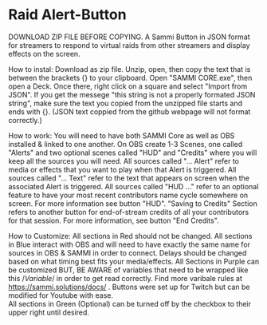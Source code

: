 # Raid Alert-Button
DOWNLOAD ZIP FILE BEFORE COPYING. A Sammi Button in JSON format for streamers to respond to virtual raids from other streamers and display effects on the screen.

How to instal: 
Download as zip file. Unzip, open, then copy the text that is between the brackets {} to your clipboard. Open "SAMMI CORE.exe", then open a Deck. Once there, right click on a square and select "Import from JSON". If you get the messege "this string is not a properly formated JSON string", make sure the text you copied from the unzipped file starts and ends with {}. (JSON text coppied from the github webpage will not format correctly.) 

How to work: 
You will need to have both SAMMI Core as well as OBS installed & linked to one another. On OBS create 1-3 Scenes, one called "Alerts" and two optional scenes called "HUD" and "Credits" where you will keep all the sources you will need. All sources called "... Alert" refer to media or effects that you want to play when that Alert is triggered. All sources called "... Text" refer to the text that appears on screen when the associated Alert is triggered. All sources called "HUD ..." refer to an optional feature to have your most recent contributors name cycle somewhere on screen. For more information see button "HUD". "Saving to Credits" Section refers to another button for end-of-stream credits of all your contributors for that session. For more information, see button "End Credits". 

How to Customize:
All sections in Red should not be changed.
All sections in Blue interact with OBS and will need to have exactly the same name for sources in OBS & SAMMI in order to connect. Delays should be changed based on what timing best fits your media/effects.
All Sections in Purple can be customized BUT, BE AWARE of variables that need to be wrapped like this /$Variable$/ in order to get read correctly. Find more varibale rules at https://sammi.solutions/docs/ . Buttons were set up for Twitch but can be modified for Youtube with ease.  
All sections in Green (Optional) can be turned off by the checkbox to their upper right until desired.
